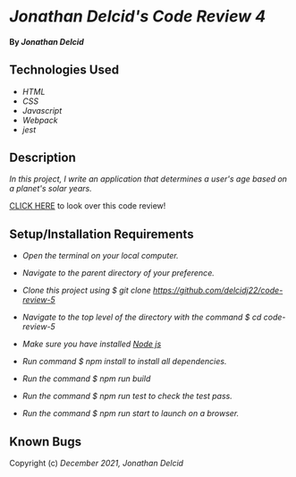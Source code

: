 # _Jonathan Delcid's Code Review 4_

#### By _**Jonathan Delcid**_


## Technologies Used

* _HTML_
* _CSS_ 
* _Javascript_
* _Webpack_
* _jest_


## Description

_In this project, I write an application that determines a user's age based on a planet's solar years._

<p><a href="https://github.com/delcidj22/code-review-5">CLICK HERE</a> to look over this code review!</p>

## Setup/Installation Requirements

* _Open the terminal on your local computer._

* _Navigate to the parent directory of your preference._

* _Clone this project using  $ git clone https://github.com/delcidj22/code-review-5_

* _Navigate to the top level of the directory with the command  $ cd code-review-5_

* _Make sure you have installed [Node js](https://nodejs.org/en/)_

* _Run command  $ npm install to install all dependencies._

* _Run the command  $ npm run build_

* _Run the command  $ npm run test to check the test pass._

* _Run the command  $ npm run start to launch on a browser._


## Known Bugs


Copyright (c) _December 2021, Jonathan Delcid_